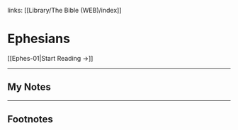 links: [[Library/The Bible (WEB)/index]]
# Ephesians

[[Ephes-01|Start Reading →]]

---
## My Notes

---
## Footnotes